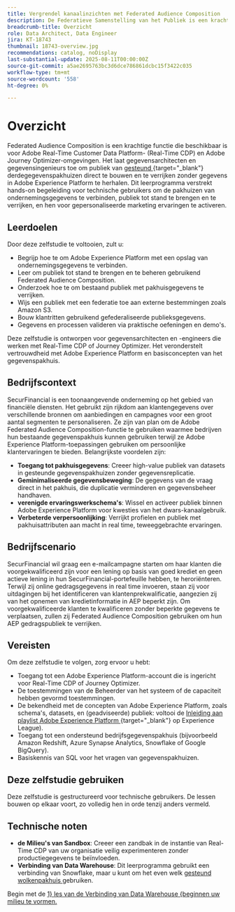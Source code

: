 ```yaml
---
title: Vergrendel kanaalinzichten met Federated Audience Composition
description: De Federatieve Samenstelling van het Publiek is een krachtige eigenschap die gegevensarchitecten en gegevensingenieurs toelaat om publiek van derdegegevenspakhuizen direct te bouwen en te verrijken.
breadcrumb-title: Overzicht
role: Data Architect, Data Engineer
jira: KT-18743
thumbnail: 18743-overview.jpg
recommendations: catalog, noDisplay
last-substantial-update: 2025-08-11T00:00:00Z
source-git-commit: a5ae2695763bc3d6dce786861dcbc15f3422c035
workflow-type: tm+mt
source-wordcount: '558'
ht-degree: 0%

---
```



# Overzicht

Federated Audience Composition is een krachtige functie die beschikbaar is voor Adobe Real-Time Customer Data Platform- (Real-Time CDP) en Adobe Journey Optimizer-omgevingen. Het laat gegevensarchitecten en gegevensingenieurs toe om publiek van [ gesteund ](https://experienceleague.adobe.com/en/docs/federated-audience-composition/using/start/access-prerequisites){target="_blank"} derdegegevenspakhuizen direct te bouwen en te verrijken zonder gegevens in Adobe Experience Platform te herhalen. Dit leerprogramma verstrekt hands-on begeleiding voor technische gebruikers om de pakhuizen van ondernemingsgegevens te verbinden, publiek tot stand te brengen en te verrijken, en hen voor gepersonaliseerde marketing ervaringen te activeren.

## Leerdoelen

Door deze zelfstudie te voltooien, zult u:

- Begrijp hoe te om Adobe Experience Platform met een opslag van ondernemingsgegevens te verbinden.
- Leer om publiek tot stand te brengen en te beheren gebruikend Federated Audience Composition.
- Onderzoek hoe te om bestaand publiek met pakhuisgegevens te verrijken.
- Wijs een publiek met een federatie toe aan externe bestemmingen zoals Amazon S3.
- Bouw klantritten gebruikend gefederaliseerde publieksgegevens.
- Gegevens en processen valideren via praktische oefeningen en demo&#39;s.

Deze zelfstudie is ontworpen voor gegevensarchitecten en -engineers die werken met Real-Time CDP of Journey Optimizer. Het veronderstelt vertrouwdheid met Adobe Experience Platform en basisconcepten van het gegevenspakhuis.

## Bedrijfscontext

SecurFinancial is een toonaangevende onderneming op het gebied van financiële diensten. Het gebruikt zijn rijkdom aan klantengegevens over verschillende bronnen om aanbiedingen en campagnes voor een groot aantal segmenten te personaliseren. Ze zijn van plan om de Adobe Federated Audience Composition-functie te gebruiken waarmee bedrijven hun bestaande gegevenspakhuis kunnen gebruiken terwijl ze Adobe Experience Platform-toepassingen gebruiken om persoonlijke klantervaringen te bieden. Belangrijkste voordelen zijn:

- **Toegang tot pakhuisgegevens**: Creeer high-value publiek van datasets in gesteunde gegevenspakhuizen zonder gegevensreplicatie.
- **Geminimaliseerde gegevensbeweging**: De gegevens van de vraag direct in het pakhuis, die duplicatie verminderen en gegevensbeheer handhaven.
- **verenigde ervaringswerkschema&#39;s**: Wissel en activeer publiek binnen Adobe Experience Platform voor kwesties van het dwars-kanaalgebruik.
- **Verbeterde verpersoonlijking**: Verrijkt profielen en publiek met pakhuisattributen aan macht in real time, teweeggebrachte ervaringen.

## Bedrijfscenario

SecurFinancial wil graag een e-mailcampagne starten om haar klanten die voorgekwalificeerd zijn voor een lening op basis van goed krediet en geen actieve lening in hun SecurFinancial-portefeuille hebben, te heroriënteren. Terwijl zij online gedragsgegevens in real time invoeren, staan zij voor uitdagingen bij het identificeren van klantenprekwalificatie, aangezien zij van het opnemen van kredietinformatie in AEP beperkt zijn. Om voorgekwalificeerde klanten te kwalificeren zonder beperkte gegevens te verplaatsen, zullen zij Federated Audience Composition gebruiken om hun AEP gedragspubliek te verrijken.



## Vereisten

Om deze zelfstudie te volgen, zorg ervoor u hebt:

- Toegang tot een Adobe Experience Platform-account die is ingericht voor Real-Time CDP of Journey Optimizer.
- De toestemmingen van de Beheerder van het systeem of de capaciteit hebben gevormd toestemmingen.
- De bekendheid met de concepten van Adobe Experience Platform, zoals schema&#39;s, datasets, en (geadviseerde) publiek: voltooi de [ Inleiding aan playlist Adobe Experience Platform ](https://experienceleague.adobe.com/en/playlists/experience-platform-introduction?lang=en){target="_blank"} op Experience League).
- Toegang tot een ondersteund bedrijfsgegevenspakhuis (bijvoorbeeld Amazon Redshift, Azure Synapse Analytics, Snowflake of Google BigQuery).
- Basiskennis van SQL voor het vragen van gegevenspakhuizen.

## Deze zelfstudie gebruiken

Deze zelfstudie is gestructureerd voor technische gebruikers. De lessen bouwen op elkaar voort, zo volledig hen in orde tenzij anders vermeld.

## Technische noten

- **de Milieu&#39;s van Sandbox**: Creeer een zandbak in de instantie van Real-Time CDP van uw organisatie veilig experimenteren zonder productiegegevens te beïnvloeden.
- **Verbinding van Data Warehouse**: Dit leerprogramma gebruikt een verbinding van Snowflake, maar u kunt om het even welk [ gesteund wolkenpakhuis ](https://experienceleague.adobe.com/en/docs/federated-audience-composition/using/start/access-prerequisites) gebruiken.

Begin met de [ 1} les van de Verbinding van Data Warehouse {beginnen uw milieu te vormen.](data-warehouse-connection.md)
